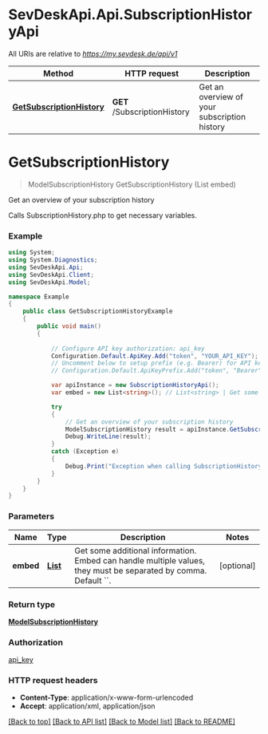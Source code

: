 # SevDeskApi.Api.SubscriptionHistoryApi

All URIs are relative to *https://my.sevdesk.de/api/v1*

Method | HTTP request | Description
------------- | ------------- | -------------
[**GetSubscriptionHistory**](SubscriptionHistoryApi.md#getsubscriptionhistory) | **GET** /SubscriptionHistory | Get an overview of your subscription history


<a name="getsubscriptionhistory"></a>
# **GetSubscriptionHistory**
> ModelSubscriptionHistory GetSubscriptionHistory (List<string> embed)

Get an overview of your subscription history

Calls SubscriptionHistory.php to get necessary variables.

### Example
```csharp
using System;
using System.Diagnostics;
using SevDeskApi.Api;
using SevDeskApi.Client;
using SevDeskApi.Model;

namespace Example
{
    public class GetSubscriptionHistoryExample
    {
        public void main()
        {
            
            // Configure API key authorization: api_key
            Configuration.Default.ApiKey.Add("token", "YOUR_API_KEY");
            // Uncomment below to setup prefix (e.g. Bearer) for API key, if needed
            // Configuration.Default.ApiKeyPrefix.Add("token", "Bearer");

            var apiInstance = new SubscriptionHistoryApi();
            var embed = new List<string>(); // List<string> | Get some additional information. Embed can handle multiple values, they must be separated by comma. Default ``. (optional) 

            try
            {
                // Get an overview of your subscription history
                ModelSubscriptionHistory result = apiInstance.GetSubscriptionHistory(embed);
                Debug.WriteLine(result);
            }
            catch (Exception e)
            {
                Debug.Print("Exception when calling SubscriptionHistoryApi.GetSubscriptionHistory: " + e.Message );
            }
        }
    }
}
```

### Parameters

Name | Type | Description  | Notes
------------- | ------------- | ------------- | -------------
 **embed** | [**List<string>**](string.md)| Get some additional information. Embed can handle multiple values, they must be separated by comma. Default &#x60;&#x60;. | [optional] 

### Return type

[**ModelSubscriptionHistory**](ModelSubscriptionHistory.md)

### Authorization

[api_key](../README.md#api_key)

### HTTP request headers

 - **Content-Type**: application/x-www-form-urlencoded
 - **Accept**: application/xml, application/json

[[Back to top]](#) [[Back to API list]](../README.md#documentation-for-api-endpoints) [[Back to Model list]](../README.md#documentation-for-models) [[Back to README]](../README.md)

